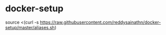 # docker-setup

source <(curl -s https://raw.githubusercontent.com/reddysainathn/docker-setup/master/aliases.sh)
